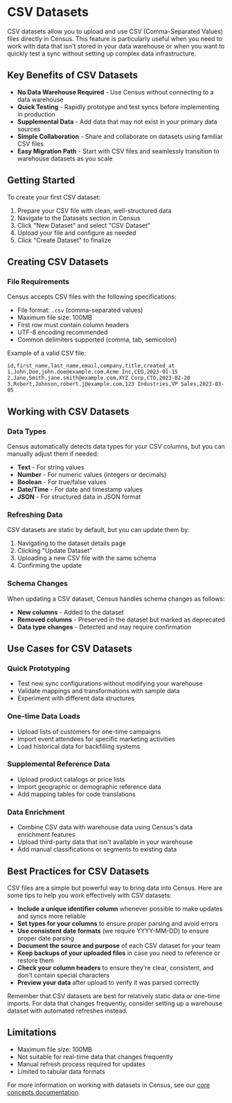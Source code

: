 # CSV Datasets

CSV datasets allow you to upload and use CSV (Comma-Separated Values) files directly in Census. This feature is particularly useful when you need to work with data that isn't stored in your data warehouse or when you want to quickly test a sync without setting up complex data infrastructure.

## Key Benefits of CSV Datasets

- **No Data Warehouse Required** - Use Census without connecting to a data warehouse
- **Quick Testing** - Rapidly prototype and test syncs before implementing in production
- **Supplemental Data** - Add data that may not exist in your primary data sources
- **Simple Collaboration** - Share and collaborate on datasets using familiar CSV files
- **Easy Migration Path** - Start with CSV files and seamlessly transition to warehouse datasets as you scale

## Getting Started

To create your first CSV dataset:

1. Prepare your CSV file with clean, well-structured data
2. Navigate to the Datasets section in Census
3. Click "New Dataset" and select "CSV Dataset"
4. Upload your file and configure as needed
5. Click "Create Dataset" to finalize

## Creating CSV Datasets

### File Requirements

Census accepts CSV files with the following specifications:

- File format: `.csv` (comma-separated values)
- Maximum file size: 100MB
- First row must contain column headers
- UTF-8 encoding recommended
- Common delimiters supported (comma, tab, semicolon)

Example of a valid CSV file:

```csv
id,first_name,last_name,email,company,title,created_at
1,John,Doe,john.doe@example.com,Acme Inc,CEO,2023-01-15
2,Jane,Smith,jane.smith@example.com,XYZ Corp,CTO,2023-02-20
3,Robert,Johnson,robert.j@example.com,123 Industries,VP Sales,2023-03-05
```

## Working with CSV Datasets

### Data Types

Census automatically detects data types for your CSV columns, but you can manually adjust them if needed:

- **Text** - For string values
- **Number** - For numeric values (integers or decimals)
- **Boolean** - For true/false values
- **Date/Time** - For date and timestamp values
- **JSON** - For structured data in JSON format

### Refreshing Data

CSV datasets are static by default, but you can update them by:

1. Navigating to the dataset details page
2. Clicking "Update Dataset"
3. Uploading a new CSV file with the same schema
4. Confirming the update

### Schema Changes

When updating a CSV dataset, Census handles schema changes as follows:

- **New columns** - Added to the dataset
- **Removed columns** - Preserved in the dataset but marked as deprecated
- **Data type changes** - Detected and may require confirmation

## Use Cases for CSV Datasets

### Quick Prototyping

- Test new sync configurations without modifying your warehouse
- Validate mappings and transformations with sample data
- Experiment with different data structures

### One-time Data Loads

- Upload lists of customers for one-time campaigns
- Import event attendees for specific marketing activities
- Load historical data for backfilling systems

### Supplemental Reference Data

- Upload product catalogs or price lists
- Import geographic or demographic reference data
- Add mapping tables for code translations

### Data Enrichment

- Combine CSV data with warehouse data using Census's data enrichment features
- Upload third-party data that isn't available in your warehouse
- Add manual classifications or segments to existing data

## Best Practices for CSV Datasets

CSV files are a simple but powerful way to bring data into Census. Here are some tips to help you work effectively with CSV datasets:

- **Include a unique identifier column** whenever possible to make updates and syncs more reliable
- **Set types for your columns** to ensure proper parsing and avoid errors
- **Use consistent date formats** (we require YYYY-MM-DD) to ensure proper date parsing
- **Document the source and purpose** of each CSV dataset for your team
- **Keep backups of your uploaded files** in case you need to reference or restore them
- **Check your column headers** to ensure they're clear, consistent, and don't contain special characters
- **Preview your data** after upload to verify it was parsed correctly

Remember that CSV datasets are best for relatively static data or one-time imports. For data that changes frequently, consider setting up a warehouse dataset with automated refreshes instead.

## Limitations

- Maximum file size: 100MB
- Not suitable for real-time data that changes frequently
- Manual refresh process required for updates
- Limited to tabular data formats

For more information on working with datasets in Census, see our [core concepts documentation](../core-concepts/datasets.md).
